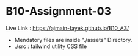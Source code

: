 # B10-Assignment-03

Live Link : https://ajmain-fayek.github.io/B10_A3/

* Mendatory files are inside "./assets" Directory.
* ./src : tailwind utility CSS file